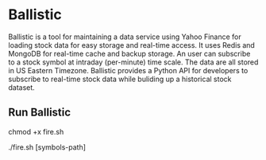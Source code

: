 # Ballistic

Ballistic is a tool for maintaining a data service using Yahoo Finance for loading stock data for easy storage and real-time access. It uses Redis and MongoDB for real-time cache and backup storage. An user can subscribe to a stock symbol at intraday (per-minute) time scale. The data are all stored in US Eastern Timezone. Ballistic provides a Python API for developers to subscribe to real-time stock data while buliding up a historical stock dataset.

## Run Ballistic

chmod +x fire.sh

./fire.sh [symbols-path]
